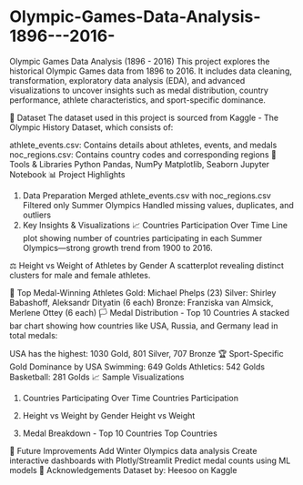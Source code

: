 # Olympic-Games-Data-Analysis-1896---2016-
Olympic Games Data Analysis (1896 - 2016)
This project explores the historical Olympic Games data from 1896 to 2016. It includes data cleaning, transformation, exploratory data analysis (EDA), and advanced visualizations to uncover insights such as medal distribution, country performance, athlete characteristics, and sport-specific dominance.

📂 Dataset
The dataset used in this project is sourced from Kaggle - The Olympic History Dataset, which consists of:

athlete_events.csv: Contains details about athletes, events, and medals
noc_regions.csv: Contains country codes and corresponding regions
🔧 Tools & Libraries
Python
Pandas, NumPy
Matplotlib, Seaborn
Jupyter Notebook
📊 Project Highlights
1. Data Preparation
Merged athlete_events.csv with noc_regions.csv
Filtered only Summer Olympics
Handled missing values, duplicates, and outliers
2. Key Insights & Visualizations
📈 Countries Participation Over Time
Line plot showing number of countries participating in each Summer Olympics—strong growth trend from 1900 to 2016.

⚖️ Height vs Weight of Athletes by Gender
A scatterplot revealing distinct clusters for male and female athletes.

🥇 Top Medal-Winning Athletes
Gold: Michael Phelps (23)
Silver: Shirley Babashoff, Aleksandr Dityatin (6 each)
Bronze: Franziska van Almsick, Merlene Ottey (6 each)
🏳️ Medal Distribution - Top 10 Countries
A stacked bar chart showing how countries like USA, Russia, and Germany lead in total medals:

USA has the highest: 1030 Gold, 801 Silver, 707 Bronze
🏆 Sport-Specific Gold Dominance by USA
Swimming: 649 Golds
Athletics: 542 Golds
Basketball: 281 Golds
📈 Sample Visualizations
1. Countries Participating Over Time
Countries Participation

2. Height vs Weight by Gender
Height vs Weight

3. Medal Breakdown - Top 10 Countries
Top Countries

📌 Future Improvements
Add Winter Olympics data analysis
Create interactive dashboards with Plotly/Streamlit
Predict medal counts using ML models
🤝 Acknowledgements
Dataset by: Heesoo on Kaggle
